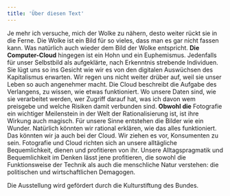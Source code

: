```yaml
---
title: 'Über diesen Text'
---
```

Je mehr ich versuche, mich der Wolke zu nähern, desto weiter rückt sie in die Ferne. Die Wolke ist ein Bild für so vieles, dass man es gar nicht fassen kann. Was natürlich auch wieder dem Bild der Wolke entspricht. **Die Computer-Cloud** hingegen ist ein Hohn und ein Euphemismus. Jedenfalls für unser Selbstbild als aufgeklärte, nach Erkenntnis strebende Individuen. Sie lügt uns so ins Gesicht wie wir es von den digitalen Auswüchsen des Kapitalismus erwarten. Wir regen uns nicht weiter drüber auf, weil sie unser Leben so auch angenehmer macht. Die Cloud beschreibt die Aufgabe des Verlangens, zu wissen, wie etwas funktioniert. Wo unsere Daten sind, wie sie verarbeitet werden, wer Zugriff darauf hat, was ich davon wem preisgebe und welche Risiken damit verbunden sind. **Obwohl die** Fotografie ein wichtiger Meilenstein in der Welt der Rationalisierung ist, ist ihre Wirkung auch magisch. Für unsere Sinne entstehen die Bilder wie ein Wunder. Natürlich könnten wir rational erklären, wie das alles funktioniert. Das könnten wir ja auch bei der Cloud. Wir ziehen es vor, Konsumenten zu sein. Fotografie und Cloud richten sich an unsere alltägliche Bequemlichkeit, dienen und profitieren von ihr. Unsere Alltagspragmatik und Bequemlichkeit im Denken lässt jene profitieren, die sowohl die Funktionsweise der Technik als auch die menschliche Natur verstehen: die politischen und wirtschaftlichen Demagogen.

Die Ausstellung wird gefördert durch die Kulturstiftung des Bundes.


